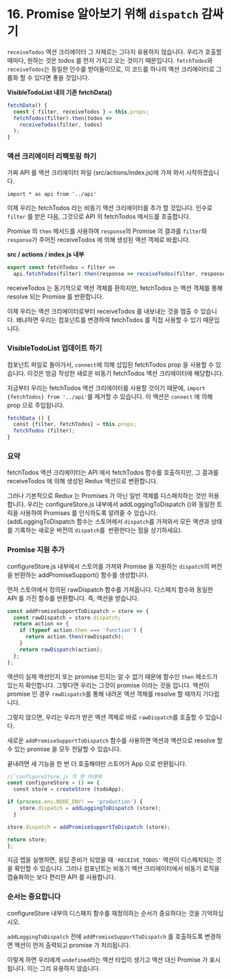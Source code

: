 # 16. Promise 알아보기 위해 `dispatch` 감싸기

`receiveTodos` 액션 크리에이터 그 자체로는 그다지 유용하지 않습니다. 우리가 호출할 때마다, 원하는 것은 todos 를 먼저 가지고 오는 것이기 때문입니다. `fetchTodos`와 `receiveTodos`는 동일한 인수를 받아들이므로, 이 코드를 하나의 액션 크리에이터로 그룹화 할 수 있다면 좋을 것입니다.

**VisibleTodoList 내의 기존 fetchData()**

```js
fetchData() {
  const { filter, receiveTodos } = this.props;
  fetchTodos(filter).then(todos =>
    receiveTodos(filter, todos)
  );
}
```

### 액션 크리에이터 리팩토링 하기

가짜 API 를 액션 크리에이터 파일 (src/actions/index.js)에 가져 와서 시작하겠습니다.

`import * as api from '../api'`

이제 우리는 fetchTodos 라는 비동기 액션 크리에이터를 추가 할 것입니다. 인수로 `filter` 를 받은 다음, 그것으로 API 의 fetchTodos 메서드를 호출합니다.

Promise 의 `then` 메서드를 사용하여 `response`의 Promise 의 결과를 `filter`와 `response`가 주어진 receiveTodos 에 의해 생성된 액션 객체로 바꿉니다.

**src / actions / index.js 내부**

```js
export const fetchTodos = filter =>
  api.fetchTodos(filter).then(response => receiveTodos(filter, response));
```

receiveTodos 는 동기적으로 액션 객체를 환하지만, fetchTodos 는 액션 객체를 통해 resolve 되는 Promise 를 반환합니다.

이제 우리는 액션 크리에이터로부터 receiveTodos 를 내보내는 것을 멈출 수 있습니다. 왜냐하면 우리는 컴포넌트를 변경하여 fetchTodos 를 직접 사용할 수 있기 때문입니다.

### VisibleTodoList 업데이트 하기

컴포넌트 파일로 돌아가서, `connect`에 의해 삽입된 fetchTodos prop 을 사용할 수 있습니다. 이것은 방금 작성한 새로운 비동기 fetchTodos 액션 크리에이터에 해당합니다.

지금부터 우리는 fetchTodos 액션 크리에이터를 사용할 것이기 때문에, `import {fetchTodos} from '../api'`를 제거할 수 있습니다. 이 액션은 `connect` 에 의해 prop 으로 주입됩니다.

```js
fetchData () {
  const {filter, fetchTodos} = this.props;
  fetchTodos (filter);
}
```

### 요약

fetchTodos 액션 크리에이터는 API 에서 fetchTodos 함수를 호출하지만, 그 결과를 receiveTodos 에 의해 생성된 Redux 액션으로 변환합니다.

그러나 기본적으로 Redux 는 Promises 가 아닌 일반 객체를 디스패치하는 것만 허용합니다. 우리는 configureStore.js 내부에서 addLoggingToDispatch ()와 동일한 트릭을 사용하여 Promises 를 인식하도록 알려줄 수 있습니다. (addLoggingToDispatch 함수는 스토어에서 `dispatch`를 ​​ 가져와서 모든 액션과 상태를 기록하는 새로운 버전의 `dispatch`를 ​​ 반환한다는 점을 상기하세요).

### Promise 지원 추가

configureStore.js 내부에서 스토어를 가져와 Promise 을 지원하는 `dispatch`의 버전을 반환하는 addPromiseSupport() 함수를 생성합니다.

먼저 스토어에서 정의된 rawDispatch 함수를 가져옵니다. 디스패치 함수와 동일한 API 를 가진 함수를 반환합니다. 즉, 액션을 받습니다.

```js
const addPromiseSupportToDispatch = store => {
  const rawDispatch = store.dispatch;
  return action => {
    if (typeof action.then === 'function') {
      return action.then(rawDispatch);
    }
    return rawDispatch(action);
  };
};
```

액션이 실제 액션인지 또는 promise 인지는 알 수 없기 때문에 함수인 `then` 메소드가 있는지 확인합니다. 그렇다면 우리는 그것이 promise 이라는 것을 압니다. 액션이 promise 인 경우 `rawDispatch`를 통해 내려온 액션 객체를 resolve 할 때까지 기다립니다.

그렇지 않으면, 우리는 우리가 받은 액션 객체로 바로 `rawDispatch`를 호출할 수 있습니다.

새로운 `addPromiseSupportToDispatch` 함수를 사용하면 액션과 액션으로 resolve 할 수 있는 promise 을 모두 전달할 수 있습니다.

끝내려면 새 기능을 한 번 더 호출해야만 스토어가 App 으로 반환됩니다.

```js
//`configureStore.js`의 맨 아래에
const configureStore = () => {
  const store = createStore (todoApp);

if (process.env.NODE_ENV! == 'production') {
    store.dispatch = addLoggingToDispatch (store);
  }

store.dispatch = addPromiseSupportToDispatch (store);

return store;
};
```

지금 앱을 실행하면, 응답 준비가 되었을 때 `'RECEIVE_TODOS'` 액션이 디스패치되는 것을 확인할 수 있습니다. 그러나 컴포넌트는 비동기 액션 크리에이터에서 비동기 로직을 캡슐화하는 보다 편리한 API 를 사용합니다.

### 순서는 중요합니다

configureStore 내부의 디스패치 함수를 재정의하는 순서가 중요하다는 것을 기억하십시오.

`addLoggingToDispatch` 전에 `addPromiseSupportToDispatch` 를 호출하도록 변경하면 액션이 먼저 출력되고 promise 가 처리됩니다.

이렇게 하면 우리에게 `undefined`라는 액션 타입이 생기고 액션 대신 Promise 가 표시됩니다. 이는 그리 유용하지 않습니다.